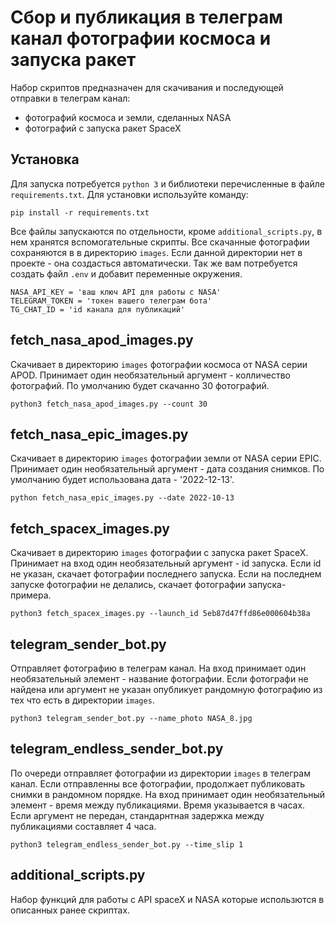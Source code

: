 # Сбор и публикация в телеграм канал фотографии космоса и запуска ракет

Набор скриптов предназначен для скачивания и последующей отправки в телеграм канал: 
* фотографий космоса и земли, сделанных NASA 
* фотографий с запуска ракет SpaceX

## Установка

Для запуска потребуется `python 3` и библиотеки перечисленные в файле `requirements.txt`. Для установки используйте команду:

```
pip install -r requirements.txt
```

Все файлы запускаются по отдельности, кроме `additional_scripts.py`, в нем хранятся вспомогательные скрипты.
Все скачанные фотографии сохраняются в в директорию `images`. Если данной директории нет в проекте - она создасться автоматически.
Так же вам потребуется создать файл `.env` и добавит переменные окружения.

```
NASA_API_KEY = 'ваш ключ API для работы с NASA'
TELEGRAM_TOKEN = 'токен вашего телеграм бота'
TG_CHAT_ID = 'id канала для публикаций'
```

## fetch_nasa_apod_images.py

Скачивает в директорию `images` фотографии космоса от NASA серии APOD. Принимает один необязательный аргумент - колличество фотографий. По умолчанию будет скачанно 30 фотографий.

```
python3 fetch_nasa_apod_images.py --count 30
```

## fetch_nasa_epic_images.py

Скачивает в директорию `images` фотографии земли от NASA серии EPIC. Принимает один необязательный аргумент - дата создания снимков. По умолчанию будет использована дата - '2022-12-13'.

```
python fetch_nasa_epic_images.py --date 2022-10-13
```

## fetch_spacex_images.py

Скачивает в директорию `images` фотографии с запуска ракет SpaceX. Принимает на вход один необязательный аргумент - id запуска. Если id не указан, скачает фотографии последнего запуска. Если на последнем запуске фотографии не делались, скачает фотографии запуска-примера.

```
python3 fetch_spacex_images.py --launch_id 5eb87d47ffd86e000604b38a
```

## telegram_sender_bot.py

Отправляет фотографию в телеграм канал. На вход принимает один необязательный элемент - название фотографии.
Если фотографи не найдена или аргумент не указан опубликует рандомную фотографию из тех что есть в директории `images`.

```
python3 telegram_sender_bot.py --name_photo NASA_8.jpg
```

## telegram_endless_sender_bot.py

По очереди отправляет фотографии из директории `images` в телеграм канал. Если отправленны все фотографии, продолжает публиковать снимки в рандомном порядке.
На вход принимает один необязательный элемент - время между публикациями. Время указывается в часах. Если аргумент не передан, стандарнтная задержка между публикациями составляет 4 часа.

```
python3 telegram_endless_sender_bot.py --time_slip 1
```

## additional_scripts.py

Набор функций для работы с API spaceX и NASA которые использются в описанных ранее скриптах.
